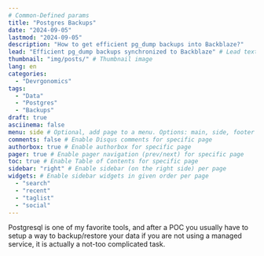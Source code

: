 ```yaml
---
# Common-Defined params
title: "Postgres Backups"
date: "2024-09-05"
lastmod: "2024-09-05"
description: "How to get efficient pg_dump backups into Backblaze?"
lead: "Efficient pg_dump backups synchronized to Backblaze" # Lead text
thumbnail: "img/posts/" # Thumbnail image
lang: en
categories:
  - "Devrgonomics"
tags:
  - "Data"
  - "Postgres"  
  - "Backups"
draft: true
asciinema: false
menu: side # Optional, add page to a menu. Options: main, side, footer
comments: false # Enable Disqus comments for specific page
authorbox: true # Enable authorbox for specific page
pager: true # Enable pager navigation (prev/next) for specific page
toc: true # Enable Table of Contents for specific page
sidebar: "right" # Enable sidebar (on the right side) per page
widgets: # Enable sidebar widgets in given order per page
  - "search"
  - "recent"
  - "taglist"
  - "social"
---
```


Postgresql is one of my favorite tools, and after a POC you usually have to setup a way to backup/restore your data if you are not using a managed service, it is actually a not-too complicated task.

<!--more-->

